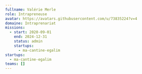 ```yaml
---
fullname: Valérie Merle
role: Intrapreneuse
avatar: https://avatars.githubusercontent.com/u/73835224?v=4
domaine: Intraprenariat
missions:
  - start: 2020-09-01
    end: 2024-12-31
    status: admin
    startups:
      - ma-cantine-egalim
startups:
  - ma-cantine-egalim
teams: []
---
```

